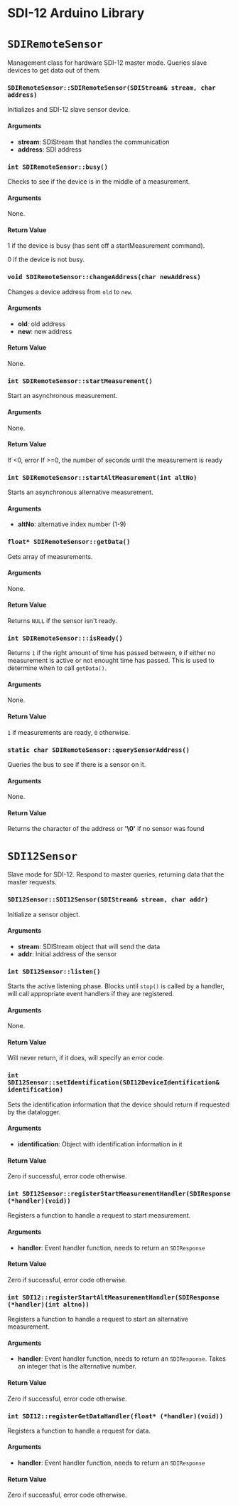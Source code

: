 # SDI-12 Arduino Library

# `SDIRemoteSensor`
Management class for hardware SDI-12 master mode.  Queries slave devices to get
data out of them.

### `SDIRemoteSensor::SDIRemoteSensor(SDIStream& stream, char address)`
Initializes and SDI-12 slave sensor device.

#### Arguments
  * **stream**: SDIStream that handles the communication
  * **address**: SDI address

### `int SDIRemoteSensor::busy()`
Checks to see if the device is in the middle of a measurement.

#### Arguments
None.

#### Return Value
1 if the device is busy (has sent off a startMeasurement command).

0 if the device is not busy.


### `void SDIRemoteSensor::changeAddress(char newAddress)`
Changes a device address from `old` to `new`.

#### Arguments
  * **old**: old address
  * **new**: new address

#### Return Value
None.



### `int SDIRemoteSensor::startMeasurement()`
Start an asynchronous measurement.

#### Arguments
None.

#### Return Value
If <0, error
If >=0, the number of seconds until the measurement is ready

### `int SDIRemoteSensor::startAltMeasurement(int altNo)`
Starts an asynchronous alternative measurement.

#### Arguments
  * **altNo**: alternative index number (1-9)

### `float* SDIRemoteSensor::getData()`
Gets array of measurements.

#### Arguments
None.

#### Return Value
Returns `NULL` if the sensor isn't ready.

### `int SDIRemoteSensor:::isReady()`
Returns `1` if the right amount of time has passed between, `0` if either no measurement is active
or not enought time has passed.  This is used to determine when to call `getData()`.

#### Arguments
None.

#### Return Value
`1` if measurements are ready, `0` otherwise.

### `static char SDIRemoteSensor::querySensorAddress()`
Queries the bus to see if there is a sensor on it.

#### Arguments
None.

#### Return Value
Returns the character of the address or **'\0'** if no sensor was found




# `SDI12Sensor`
Slave mode for SDI-12.  Respond to master queries, returning data that the master requests.

### `SDI12Sensor::SDI12Sensor(SDIStream& stream, char addr)`
Initialize a sensor object.

#### Arguments
  * **stream**: SDIStream object that will send the data
  * **addr**: Initial address of the sensor


### `int SDI12Sensor::listen()`
Starts the active listening phase.  Blocks until `stop()` is called by a handler,
will call appropriate event handlers if they are registered.

#### Arguments
None.

#### Return Value
Will never return, if it does, will specify an error code.


### `int SDI12Sensor::setIdentification(SDI12DeviceIdentification& identification)`
Sets the identification information that the device should return if requested
by the datalogger.

#### Arguments
  * **identification**: Object with identification information in it

#### Return Value
Zero if successful, error code otherwise.


### `int SDI12Sensor::registerStartMeasurementHandler(SDIResponse (*handler)(void))`
Registers a function to handle a request to start measurement.

#### Arguments
  * **handler**: Event handler function, needs to return an `SDIResponse`

#### Return Value
Zero if successful, error code otherwise.


### `int SDI12::registerStartAltMeasurementHandler(SDIResponse (*handler)(int altno))`
Registers a function to handle a request to start an alternative measurement.

#### Arguments
  * **handler**: Event handler function, needs to return an `SDIResponse`. Takes an integer that is the alternative number.

#### Return Value
Zero if successful, error code otherwise.


### `int SDI12::registerGetDataHandler(float* (*handler)(void))`
Registers a function to handle a request for data.

#### Arguments
  * **handler**: Event handler function, needs to return an `SDIResponse`

#### Return Value
Zero if successful, error code otherwise.
